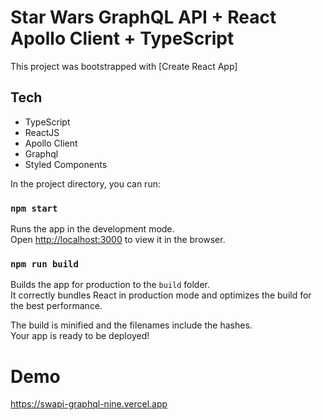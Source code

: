 # Star Wars GraphQL API + React Apollo Client + TypeScript

This project was bootstrapped with [Create React App]

## Tech

* TypeScript
* ReactJS
* Apollo Client
* Graphql
* Styled Components

In the project directory, you can run:

### `npm start`

Runs the app in the development mode.\
Open [http://localhost:3000](http://localhost:3000) to view it in the browser.


### `npm run build`

Builds the app for production to the `build` folder.\
It correctly bundles React in production mode and optimizes the build for the best performance.

The build is minified and the filenames include the hashes.\
Your app is ready to be deployed!


# Demo

https://swapi-graphql-nine.vercel.app

